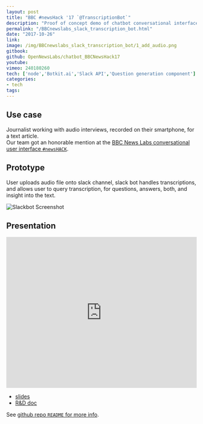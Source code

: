 ```yaml
---
layout: post
title: "BBC #newsHack '17 `@TranscriptionBot`"
description: "Proof of concept demo of chatbot conversational interface for transcription service."
permalink: "/BBCnewslabs_slack_transcription_bot.html"
date: "2017-10-26"
link: 
image: /img/BBCnewslabs_slack_transcription_bot/1_add_audio.png
gitbook:  
github: OpenNewsLabs/chatbot_BBCNewsHack17
youtube: 
vimeo: 240180260
tech: ['node','Botkit.ai','Slack API','Question generation component']
categories:
- tech
tags:
---
```



## Use case
Journalist working with audio interviews, recorded on their smartphone, for a text article.     
Our team got an honorable mention at the [BBC News Labs conversational user interface `#newsHACK`](https://medium.com/bbc-news-labs/12-ideas-from-our-conversational-user-interface-newshack-8c1ef22ff515).

## Prototype
User uploads audio file onto slack channel, slack bot handles transcriptions, and allows user to query transcription, for questions, answers, both, and insight into the text.

![Slackbot Screenshot]({{page.image}})

## Presentation 

<div class="videoWrapper">
	<iframe src="https://player.vimeo.com/video/240180260?title=0&byline=0&portrait=0" width="100%" height="400" frameborder="0" webkitallowfullscreen mozallowfullscreen allowfullscreen></iframe>
</div>


- [slides](https://docs.google.com/presentation/d/1ky52Q9UJ9VV_gl6hKQWBS5GrOIARIqogwSZbkswXcY0/edit?usp=sharing)
- [R&D doc](https://docs.google.com/document/d/1n6B1vyQysIEeDfoDUqnVNzb7RVy_MNuyvrVekLQ0YZ4/edit?usp=sharing)


See [github repo `README` for more info]({{page.github}}).





<!-- ## Screenshots

1_add_audio.png
2_play.png
3_summary.png
transcriptionSlackBotDemo1.gif
transcriptionSlackBotDemo2.gif

## Gifs
 -->
